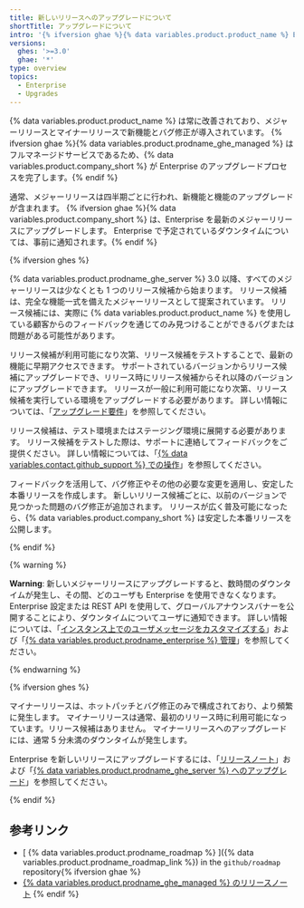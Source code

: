```yaml
---
title: 新しいリリースへのアップグレードについて
shortTitle: アップグレードについて
intro: '{% ifversion ghae %}{% data variables.product.product_name %} Enterprise は、{% data variables.product.company_short %} によって定期的に最新の機能とバグ修正版で更新されます。{% else %}Enterprise を新しくリリースされたバージョンにアップグレードすることで、{% data variables.product.product_name %} の新機能とバグ修正版を利用できます。{% endif %}'
versions:
  ghes: '>=3.0'
  ghae: '*'
type: overview
topics:
  - Enterprise
  - Upgrades
---
```


{% data variables.product.product_name %} は常に改善されており、メジャーリリースとマイナーリリースで新機能とバグ修正が導入されています。 {% ifversion ghae %}{% data variables.product.prodname_ghe_managed %} はフルマネージドサービスであるため、{% data variables.product.company_short %} が Enterprise のアップグレードプロセスを完了します。{% endif %}

通常、メジャーリリースは四半期ごとに行われ、新機能と機能のアップグレードが含まれます。 {% ifversion ghae %}{% data variables.product.company_short %} は、Enterprise を最新のメジャーリリースにアップグレードします。 Enterprise で予定されているダウンタイムについては、事前に通知されます。{% endif %}

{% ifversion ghes %}

{% data variables.product.prodname_ghe_server %} 3.0 以降、すべてのメジャーリリースは少なくとも 1 つのリリース候補から始まります。 リリース候補は、完全な機能一式を備えたメジャーリリースとして提案されています。 リリース候補には、実際に {% data variables.product.product_name %} を使用している顧客からのフィードバックを通じてのみ見つけることができるバグまたは問題がある可能性があります。

リリース候補が利用可能になり次第、リリース候補をテストすることで、最新の機能に早期アクセスできます。 サポートされているバージョンからリリース候補にアップグレードでき、リリース時にリリース候補からそれ以降のバージョンにアップグレードできます。 リリースが一般に利用可能になり次第、リリース候補を実行している環境をアップグレードする必要があります。 詳しい情報については、「[アップグレード要件](/admin/enterprise-management/upgrade-requirements)」を参照してください。

リリース候補は、テスト環境またはステージング環境に展開する必要があります。 リリース候補をテストした際は、サポートに連絡してフィードバックをご提供ください。 詳しい情報については、「[{% data variables.contact.github_support %} での操作](/admin/enterprise-support)」を参照してください。

フィードバックを活用して、バグ修正やその他の必要な変更を適用し、安定した本番リリースを作成します。 新しいリリース候補ごとに、以前のバージョンで見つかった問題のバグ修正が追加されます。 リリースが広く普及可能になったら、{% data variables.product.company_short %} は安定した本番リリースを公開します。

{% endif %}

{% warning %}

**Warning**: 新しいメジャーリリースにアップグレードすると、数時間のダウンタイムが発生し、その間、どのユーザも Enterprise を使用できなくなります。 Enterprise 設定または REST API を使用して、グローバルアナウンスバナーを公開することにより、ダウンタイムについてユーザに通知できます。 詳しい情報については、「[インスタンス上でのユーザメッセージをカスタマイズする](/admin/user-management/customizing-user-messages-on-your-instance#creating-a-global-announcement-banner)」および「[{% data variables.product.prodname_enterprise %} 管理](/rest/reference/enterprise-admin#announcements)」を参照してください。

{% endwarning %}

{% ifversion ghes %}

マイナーリリースは、ホットパッチとバグ修正のみで構成されており、より頻繁に発生します。 マイナーリリースは通常、最初のリリース時に利用可能になっています。リリース候補はありません。 マイナーリリースへのアップグレードには、通常 5 分未満のダウンタイムが発生します。

Enterprise を新しいリリースにアップグレードするには、「[リリースノート](/enterprise-server/admin/release-notes)」および「[{% data variables.product.prodname_ghe_server %} へのアップグレード](/admin/enterprise-management/upgrading-github-enterprise-server)」を参照してください。

{% endif %}

## 参考リンク

- [ {% data variables.product.prodname_roadmap %} ]({% data variables.product.prodname_roadmap_link %}) in the  `github/roadmap` repository{% ifversion ghae %}
- [ {% data variables.product.prodname_ghe_managed %} のリリースノート](/admin/release-notes)
{% endif %}

